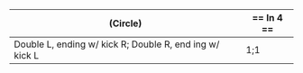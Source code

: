 |(Circle) | == In 4 == |
|----|-----|
|Double L, ending w/ kick R; Double R, end ing w/ kick L | 1;1|

